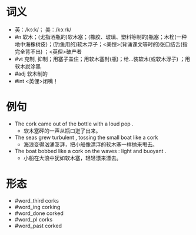 # 词义
- 英：/kɔːk/； 美：/kɔːrk/
- #n 软木；(尤指酒瓶的)软木塞；(橡胶、玻璃、塑料等制的)瓶塞；木栓(一种地中海橡树皮)；(钓鱼用的)软木浮子；<美悝>(背诵课文等时的)张口结舌(指完全背不出) ；<英俚>破产者
- #vt 克制, 抑制；用塞子盖住；用软木塞封(瓶)；给…装软木(或软木浮子) ；用软木炭涂黑
- #adj 软木制的
- #int <英俚>闭嘴！
# 例句
- The cork came out of the bottle with a loud pop .
	- 软木塞砰的一声从瓶口迸了出来。
- The seas grew turbulent , tossing the small boat like a cork
	- 海浪变得汹涌澎湃，把小船像漂浮的软木塞一样抛来甩去。
- The boat bobbed like a cork on the waves : light and buoyant .
	- 小船在大浪中犹如软木塞，轻轻漂来漂去。
# 形态
- #word_third corks
- #word_ing corking
- #word_done corked
- #word_pl corks
- #word_past corked
